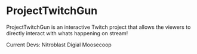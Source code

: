 # ProjectTwitchGun
ProjectTwitchGun is an interactive Twitch project that allows the viewers to directly interact with whats happening on stream!


Current Devs:
Nitroblast Digial
Moosecoop
